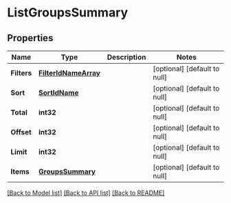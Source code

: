 # ListGroupsSummary

## Properties
Name | Type | Description | Notes
------------ | ------------- | ------------- | -------------
**Filters** | [**FilterIdNameArray**](FilterIdNameArray.md) |  | [optional] [default to null]
**Sort** | [**SortIdName**](SortIdName.md) |  | [optional] [default to null]
**Total** | **int32** |  | [optional] [default to null]
**Offset** | **int32** |  | [optional] [default to null]
**Limit** | **int32** |  | [optional] [default to null]
**Items** | [**GroupsSummary**](GroupsSummary.md) |  | [optional] [default to null]

[[Back to Model list]](../README.md#documentation-for-models) [[Back to API list]](../README.md#documentation-for-api-endpoints) [[Back to README]](../README.md)


